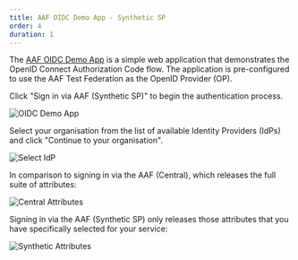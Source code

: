 ```yaml
---
title: AAF OIDC Demo App - Synthetic SP
order: 4
duration: 1
---
```


The [AAF OIDC Demo App](https://oidc-demo.test.aaf.edu.au/) is a simple web application that demonstrates the OpenID Connect Authorization Code flow. The application is pre-configured to use the AAF Test Federation as the OpenID Provider (OP).

Click "Sign in via AAF (Synthetic SP)" to begin the authentication process.

![OIDC Demo App](/assets/images/connect-a-synthetic-oidc-service/oidc-demo-app.png)

Select your organisation from the list of available Identity Providers (IdPs) and click "Continue to your organisation".

![Select IdP](/assets/images/connect-a-synthetic-oidc-service/login-synthetic-oidc.png)

In comparison to signing in via the AAF (Central), which releases the full suite of attributes:

![Central Attributes](/assets/images/connect-a-synthetic-oidc-service/central-attributes.png)

Signing in via the AAF (Synthetic SP) only releases those attributes that you have specifically selected for your service:

![Synthetic Attributes](/assets/images/connect-a-synthetic-oidc-service/synthetic-attribute-release.png)